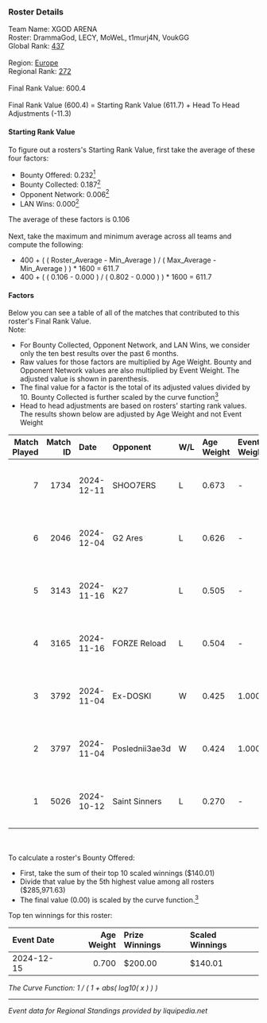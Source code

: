 ### Roster Details<br />
Team Name: XGOD ARENA<br />
Roster: DrammaGod, LECY, MoWeL, t1murj4N, VoukGG<br />
Global Rank: [437](../../standings_global_2025_02_28.md)<br />
<br />
Region: [Europe]( ../../standings_europe_2025_02_28.md)<br />
Regional Rank: [272]( ../../standings_europe_2025_02_28.md)<br />
<br />
Final Rank Value:  600.4<br />
<br />
Final Rank Value (600.4) = Starting Rank Value (611.7) + Head To Head Adjustments (-11.3)<br />

#### Starting Rank Value<br />
To figure out a rosters's Starting Rank Value, first take the average of these four factors:<br />
- Bounty Offered: 0.232[<sup>1</sup>](#table2)
- Bounty Collected: 0.187[<sup>2</sup>](#table1)
- Opponent Network: 0.006[<sup>2</sup>](#table1)
- LAN Wins: 0.000[<sup>2</sup>](#table1)

The average of these factors is 0.106<br />
<br />
Next, take the maximum and minimum average across all teams and compute the following:<br />
- 400 + ( ( Roster_Average - Min_Average ) / ( Max_Average - Min_Average ) ) * 1600 = 611.7
- 400 + ( ( 0.106 - 0.000 ) / ( 0.802 - 0.000 ) ) * 1600 = 611.7


#### Factors<br />
Below you can see a table of all of the matches that contributed to this roster's Final Rank Value.<br />
Note:<br />

- For Bounty Collected, Opponent Network, and LAN Wins, we consider only the ten best results over the past 6 months.
- Raw values for those factors are multiplied by Age Weight. Bounty and Opponent Network values are also multiplied by Event Weight. The adjusted value is shown in parenthesis.
- The final value for a factor is the total of its adjusted values divided by 10. Bounty Collected is further scaled by the curve function[<sup>3</sup>](#curveFunction)
- Head to head adjustments are based on rosters' starting rank values. The results shown below are adjusted by Age Weight and not Event Weight
<span id="table1"></span><br />


| Match Played | Match ID | Date       | Opponent       | W/L | Age Weight | Event Weight | Bounty Collected | Opponent Network | LAN Wins  | H2H Adj. | Roster                                        |
| -: | -: | :- | :- | :- | :- | :- | :- | :- | :- | -: | :- |
|            7 |     1734 | 2024-12-11 | SHOO7ERS       | L   | 0.673      | -            | -                | -                | -         |    -8.68 | DrammaGod, LECY, MoWeL, t1murj4N, VoukGG      |
|            6 |     2046 | 2024-12-04 | G2 Ares        | L   | 0.626      | -            | -                | -                | -         |    -4.79 | DrammaGod, LECY, MoWeL, t1murj4N, VoukGG      |
|            5 |     3143 | 2024-11-16 | K27            | L   | 0.505      | -            | -                | -                | -         |    -1.33 | bloody wolf, DrammaGod, LECY, MoWeL, t1murj4N |
|            4 |     3165 | 2024-11-16 | FORZE Reload   | L   | 0.504      | -            | -                | -                | -         |    -1.83 | bloody wolf, DrammaGod, LECY, MoWeL, t1murj4N |
|            3 |     3792 | 2024-11-04 | Ex-DOSKI       | W   | 0.425      | 1.000        | 0.000 (0.000)    | 0.021 (0.009)    | 0 (0.000) |     3.16 | bloody wolf, DrammaGod, LECY, MoWeL, t1murj4N |
|            2 |     3797 | 2024-11-04 | Poslednii3ae3d | W   | 0.424      | 1.000        | 0.001 (0.000)    | 0.111 (0.047)    | 0 (0.000) |     7.76 | bloody wolf, DrammaGod, LECY, MoWeL, t1murj4N |
|            1 |     5026 | 2024-10-12 | Saint Sinners  | L   | 0.270      | -            | -                | -                | -         |    -5.60 | bloody wolf, LECY, m1lzor, MoWeL, t1murj4N    |

<br />
<span id="table2"></span><br />
To calculate a roster's Bounty Offered:<br />

- First, take the sum of their top 10 scaled winnings ($140.01)
- Divide that value by the 5th highest value among all rosters ($285,971.63)
- The final value (0.00) is scaled by the curve function.[<sup>3</sup>](#curveFunction)

Top ten winnings for this roster:<br />

| Event Date | Age Weight | Prize Winnings | Scaled Winnings |
| :- | -: | :- | :- |
| 2024-12-15 |      0.700 | $200.00        | $140.01         |


<span id="curveFunction"></span>_The Curve Function: 1 / ( 1 + abs( log10( x ) ) )_<br />

---
_Event data for Regional Standings provided by liquipedia.net_<br />
